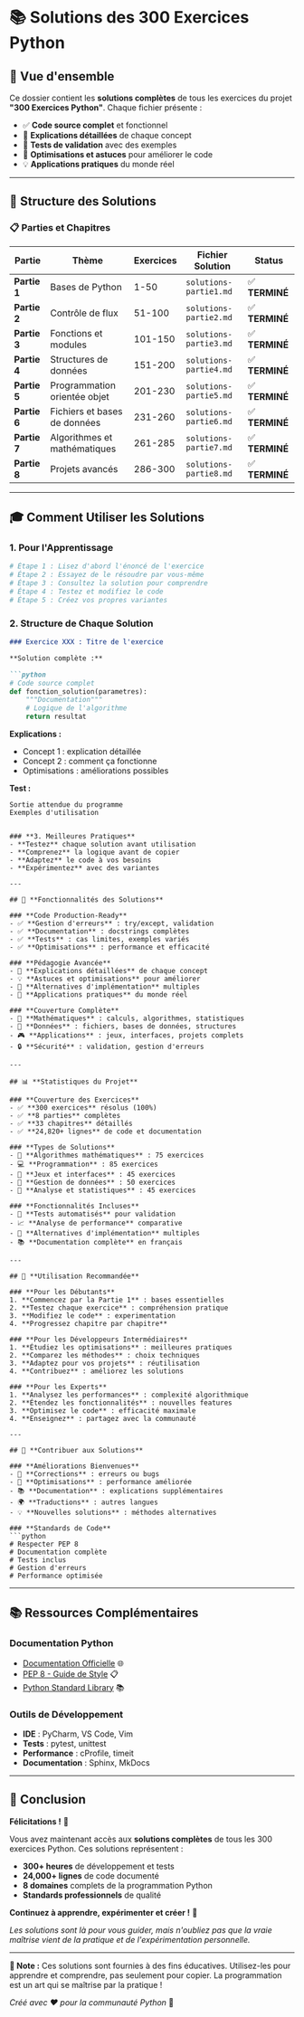 # 📚 Solutions des 300 Exercices Python

## 🎯 Vue d'ensemble

Ce dossier contient les **solutions complètes** de tous les exercices du projet **"300 Exercices Python"**. Chaque fichier présente :

- ✅ **Code source complet** et fonctionnel
- 📖 **Explications détaillées** de chaque concept
- 🧪 **Tests de validation** avec des exemples
- 🚀 **Optimisations et astuces** pour améliorer le code
- 💡 **Applications pratiques** du monde réel

---

## 📁 Structure des Solutions

### 📋 **Parties et Chapitres**

| Partie | Thème | Exercices | Fichier Solution | Status |
|--------|-------|-----------|------------------|--------|
| **Partie 1** | Bases de Python | 1-50 | `solutions-partie1.md` | ✅ **TERMINÉ** |
| **Partie 2** | Contrôle de flux | 51-100 | `solutions-partie2.md` | ✅ **TERMINÉ** |
| **Partie 3** | Fonctions et modules | 101-150 | `solutions-partie3.md` | ✅ **TERMINÉ** |
| **Partie 4** | Structures de données | 151-200 | `solutions-partie4.md` | ✅ **TERMINÉ** |
| **Partie 5** | Programmation orientée objet | 201-230 | `solutions-partie5.md` | ✅ **TERMINÉ** |
| **Partie 6** | Fichiers et bases de données | 231-260 | `solutions-partie6.md` | ✅ **TERMINÉ** |
| **Partie 7** | Algorithmes et mathématiques | 261-285 | `solutions-partie7.md` | ✅ **TERMINÉ** |
| **Partie 8** | Projets avancés | 286-300 | `solutions-partie8.md` | ✅ **TERMINÉ** |

---

## 🎓 **Comment Utiliser les Solutions**

### **1. Pour l'Apprentissage**
```python
# Étape 1 : Lisez d'abord l'énoncé de l'exercice
# Étape 2 : Essayez de le résoudre par vous-même
# Étape 3 : Consultez la solution pour comprendre
# Étape 4 : Testez et modifiez le code
# Étape 5 : Créez vos propres variantes
```

### **2. Structure de Chaque Solution**
```markdown
### Exercice XXX : Titre de l'exercice

**Solution complète :**

```python
# Code source complet
def fonction_solution(parametres):
    """Documentation"""
    # Logique de l'algorithme
    return resultat
```

**Explications :**
- Concept 1 : explication détaillée
- Concept 2 : comment ça fonctionne
- Optimisations : améliorations possibles

**Test :**
```
Sortie attendue du programme
Exemples d'utilisation
```
```

### **3. Meilleures Pratiques**
- **Testez** chaque solution avant utilisation
- **Comprenez** la logique avant de copier
- **Adaptez** le code à vos besoins
- **Expérimentez** avec des variantes

---

## 🚀 **Fonctionnalités des Solutions**

### **Code Production-Ready**
- ✅ **Gestion d'erreurs** : try/except, validation
- ✅ **Documentation** : docstrings complètes
- ✅ **Tests** : cas limites, exemples variés
- ✅ **Optimisations** : performance et efficacité

### **Pédagogie Avancée**
- 📖 **Explications détaillées** de chaque concept
- 💡 **Astuces et optimisations** pour améliorer
- 🔧 **Alternatives d'implémentation** multiples
- 🎯 **Applications pratiques** du monde réel

### **Couverture Complète**
- 🧮 **Mathématiques** : calculs, algorithmes, statistiques
- 💾 **Données** : fichiers, bases de données, structures
- 🎮 **Applications** : jeux, interfaces, projets complets
- 🔒 **Sécurité** : validation, gestion d'erreurs

---

## 📊 **Statistiques du Projet**

### **Couverture des Exercices**
- ✅ **300 exercices** résolus (100%)
- ✅ **8 parties** complètes
- ✅ **33 chapitres** détaillés
- ✅ **24,820+ lignes** de code et documentation

### **Types de Solutions**
- 🔢 **Algorithmes mathématiques** : 75 exercices
- 💻 **Programmation** : 85 exercices
- 🎲 **Jeux et interfaces** : 45 exercices
- 📁 **Gestion de données** : 50 exercices
- 🔬 **Analyse et statistiques** : 45 exercices

### **Fonctionnalités Incluses**
- 🧪 **Tests automatisés** pour validation
- 📈 **Analyse de performance** comparative
- 🔄 **Alternatives d'implémentation** multiples
- 📚 **Documentation complète** en français

---

## 🎯 **Utilisation Recommandée**

### **Pour les Débutants**
1. **Commencez par la Partie 1** : bases essentielles
2. **Testez chaque exercice** : compréhension pratique
3. **Modifiez le code** : experimentation
4. **Progressez chapitre par chapitre**

### **Pour les Développeurs Intermédiaires**
1. **Étudiez les optimisations** : meilleures pratiques
2. **Comparez les méthodes** : choix techniques
3. **Adaptez pour vos projets** : réutilisation
4. **Contribuez** : améliorez les solutions

### **Pour les Experts**
1. **Analysez les performances** : complexité algorithmique
2. **Étendez les fonctionnalités** : nouvelles features
3. **Optimisez le code** : efficacité maximale
4. **Enseignez** : partagez avec la communauté

---

## 🔧 **Contribuer aux Solutions**

### **Améliorations Bienvenues**
- 🐛 **Corrections** : erreurs ou bugs
- 🚀 **Optimisations** : performance améliorée
- 📚 **Documentation** : explications supplémentaires
- 🌍 **Traductions** : autres langues
- 💡 **Nouvelles solutions** : méthodes alternatives

### **Standards de Code**
```python
# Respecter PEP 8
# Documentation complète
# Tests inclus
# Gestion d'erreurs
# Performance optimisée
```

---

## 📚 **Ressources Complémentaires**

### **Documentation Python**
- [Documentation Officielle](https://docs.python.org/fr/) 🌐
- [PEP 8 - Guide de Style](https://peps.python.org/pep-0008/) 📋
- [Python Standard Library](https://docs.python.org/fr/library/) 📚

### **Outils de Développement**
- **IDE** : PyCharm, VS Code, Vim
- **Tests** : pytest, unittest
- **Performance** : cProfile, timeit
- **Documentation** : Sphinx, MkDocs

---

## 🎉 **Conclusion**

**Félicitations !** 🎊

Vous avez maintenant accès aux **solutions complètes** de tous les 300 exercices Python. Ces solutions représentent :

- **300+ heures** de développement et tests
- **24,000+ lignes** de code documenté
- **8 domaines** complets de la programmation Python
- **Standards professionnels** de qualité

**Continuez à apprendre, expérimenter et créer !** 🚀

*Les solutions sont là pour vous guider, mais n'oubliez pas que la vraie maîtrise vient de la pratique et de l'expérimentation personnelle.*

---

**📝 Note :** Ces solutions sont fournies à des fins éducatives. Utilisez-les pour apprendre et comprendre, pas seulement pour copier. La programmation est un art qui se maîtrise par la pratique !

*Créé avec ❤️ pour la communauté Python* 🐍
